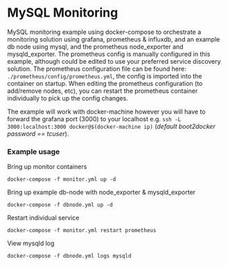 # MySQL Monitoring

MySQL monitoring example using docker-compose to orchestrate a monitoring solution using grafana, prometheus & influxdb, and an example db node using mysql, and the prometheus node_exporter and mysqld_exporter.  The prometheus config is manually configured in this example, although could be edited to use your preferred service discovery solution.  The prometheus configuration file can be found here: `./prometheus/config/prometheus.yml`, the config is imported into the container on startup.  When editing the prometheus configuration (to add/remove nodes, etc), you can restart the prometheus container individually to pick up the config changes.

The example will work with docker-machine however you will have to forward the grafana port (3000) to your localhost e.g. `ssh -L 3000:localhost:3000 docker@$(docker-machine ip)` (_default boot2docker password == tcuser_).

### Example usage

Bring up monitor containers
```
docker-compose -f monitor.yml up -d
```

Bring up example db-node with node_exporter & mysqld_exporter
```
docker-compose -f dbnode.yml up -d
```

Restart individual service
```
docker-compose -f monitor.yml restart prometheus
```

View mysqld log 
```
docker-compose -f dbnode.yml logs mysqld
```
